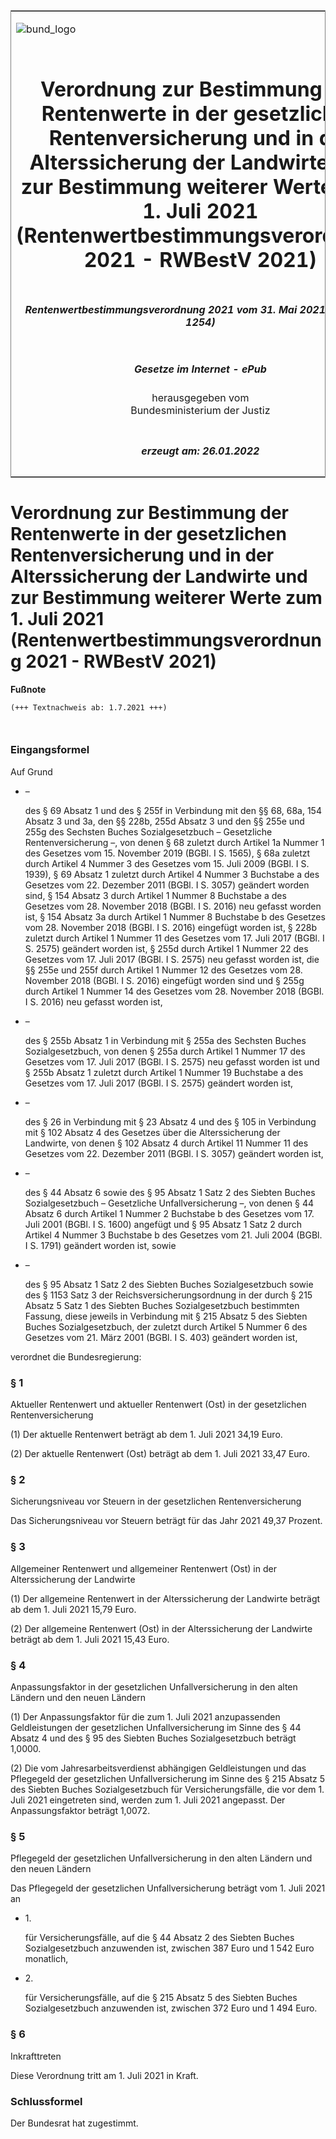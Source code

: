 <span id="DECKBLATT.html"></span>

<table border="0" frame="border" width="100%">

<tr valign="top">

<td align="left">

![bund\_logo](BfJ_2021_Web_de_de.gif)

</td>

<td align="right">

 

</td>

</tr>

<tr align="center" valign="middle">

<td colspan="2">

# Verordnung zur Bestimmung der Rentenwerte in der gesetzlichen Rentenversicherung und in der Alterssicherung der Landwirte und zur Bestimmung weiterer Werte zum 1. Juli 2021 (Rentenwertbestimmungsverordnung 2021 - RWBestV 2021)

</td>

</tr>

<tr align="center" valign="middle">

<td colspan="2">

##### Rentenwertbestimmungsverordnung 2021 vom 31. Mai 2021 (BGBl. I S. 1254)

</td>

</tr>

<tr align="center" valign="middle">

<td colspan="2">

  
  

##### Gesetze im Internet - ePub  
  
herausgegeben vom  
Bundesministerium der Justiz

</td>

</tr>

<tr align="center" valign="bottom">

<td colspan="2">

  
  

##### erzeugt am: 26.01.2022

</td>

</tr>

</table>

<span id="BJNR125400021.html"></span>

# Verordnung zur Bestimmung der Rentenwerte in der gesetzlichen Rentenversicherung und in der Alterssicherung der Landwirte und zur Bestimmung weiterer Werte zum 1. Juli 2021 (Rentenwertbestimmungsverordnung 2021 - RWBestV 2021)

<div>

  
**Fußnote**

<div class="jnhtml">

<div>

<div class="jurAbsatz">

  

``` 
(+++ Textnachweis ab: 1.7.2021 +++)

 
```

</div>

</div>

</div>

</div>

<span id="BJNR125400021BJNE000100000.html"></span>

### Eingangsformel  

<div>

<div class="jnhtml">

<div>

<div class="jurAbsatz">

Auf Grund

  - –
    
    <div>
    
    des § 69 Absatz 1 und des § 255f in Verbindung mit den §§ 68, 68a,
    154 Absatz 3 und 3a, den §§ 228b, 255d Absatz 3 und den §§ 255e und
    255g des Sechsten Buches Sozialgesetzbuch – Gesetzliche
    Rentenversicherung –, von denen § 68 zuletzt durch Artikel 1a Nummer
    1 des Gesetzes vom 15. November 2019 (BGBl. I S. 1565), § 68a
    zuletzt durch Artikel 4 Nummer 3 des Gesetzes vom 15. Juli 2009
    (BGBl. I S. 1939), § 69 Absatz 1 zuletzt durch Artikel 4 Nummer 3
    Buchstabe a des Gesetzes vom 22. Dezember 2011 (BGBl. I S. 3057)
    geändert worden sind, § 154 Absatz 3 durch Artikel 1 Nummer 8
    Buchstabe a des Gesetzes vom 28. November 2018 (BGBl. I S. 2016) neu
    gefasst worden ist, § 154 Absatz 3a durch Artikel 1 Nummer 8
    Buchstabe b des Gesetzes vom 28. November 2018 (BGBl. I S. 2016)
    eingefügt worden ist, § 228b zuletzt durch Artikel 1 Nummer 11 des
    Gesetzes vom 17. Juli 2017 (BGBl. I S. 2575) geändert worden ist, §
    255d durch Artikel 1 Nummer 22 des Gesetzes vom 17. Juli 2017 (BGBl.
    I S. 2575) neu gefasst worden ist, die §§ 255e und 255f durch
    Artikel 1 Nummer 12 des Gesetzes vom 28. November 2018 (BGBl. I S.
    2016) eingefügt worden sind und § 255g durch Artikel 1 Nummer 14 des
    Gesetzes vom 28. November 2018 (BGBl. I S. 2016) neu gefasst worden
    ist,
    
    </div>

  - –
    
    <div>
    
    des § 255b Absatz 1 in Verbindung mit § 255a des Sechsten Buches
    Sozialgesetzbuch, von denen § 255a durch Artikel 1 Nummer 17 des
    Gesetzes vom 17. Juli 2017 (BGBl. I S. 2575) neu gefasst worden ist
    und § 255b Absatz 1 zuletzt durch Artikel 1 Nummer 19 Buchstabe a
    des Gesetzes vom 17. Juli 2017 (BGBl. I S. 2575) geändert worden
    ist,
    
    </div>

  - –
    
    <div>
    
    des § 26 in Verbindung mit § 23 Absatz 4 und des § 105 in Verbindung
    mit § 102 Absatz 4 des Gesetzes über die Alterssicherung der
    Landwirte, von denen § 102 Absatz 4 durch Artikel 11 Nummer 11 des
    Gesetzes vom 22. Dezember 2011 (BGBl. I S. 3057) geändert worden
    ist,
    
    </div>

  - –
    
    <div>
    
    des § 44 Absatz 6 sowie des § 95 Absatz 1 Satz 2 des Siebten Buches
    Sozialgesetzbuch – Gesetzliche Unfallversicherung –, von denen § 44
    Absatz 6 durch Artikel 1 Nummer 2 Buchstabe b des Gesetzes vom 17.
    Juli 2001 (BGBl. I S. 1600) angefügt und § 95 Absatz 1 Satz 2 durch
    Artikel 4 Nummer 3 Buchstabe b des Gesetzes vom 21. Juli 2004 (BGBl.
    I S. 1791) geändert worden ist, sowie
    
    </div>

  - –
    
    <div>
    
    des § 95 Absatz 1 Satz 2 des Siebten Buches Sozialgesetzbuch sowie
    des § 1153 Satz 3 der Reichsversicherungsordnung in der durch § 215
    Absatz 5 Satz 1 des Siebten Buches Sozialgesetzbuch bestimmten
    Fassung, diese jeweils in Verbindung mit § 215 Absatz 5 des Siebten
    Buches Sozialgesetzbuch, der zuletzt durch Artikel 5 Nummer 6 des
    Gesetzes vom 21. März 2001 (BGBl. I S. 403) geändert worden ist,
    
    </div>

verordnet die Bundesregierung:

</div>

</div>

</div>

</div>

<span id="BJNR125400021BJNE000200000.html"></span>

### § 1  
Aktueller Rentenwert und aktueller Rentenwert (Ost) in der gesetzlichen Rentenversicherung

<div>

<div class="jnhtml">

<div>

<div class="jurAbsatz">

(1) Der aktuelle Rentenwert beträgt ab dem 1. Juli 2021 34,19 Euro.

</div>

<div class="jurAbsatz">

(2) Der aktuelle Rentenwert (Ost) beträgt ab dem 1. Juli 2021 33,47
Euro.

</div>

</div>

</div>

</div>

<span id="BJNR125400021BJNE000300000.html"></span>

### § 2  
Sicherungsniveau vor Steuern in der gesetzlichen Rentenversicherung

<div>

<div class="jnhtml">

<div>

<div class="jurAbsatz">

Das Sicherungsniveau vor Steuern beträgt für das Jahr 2021 49,37
Prozent.

</div>

</div>

</div>

</div>

<span id="BJNR125400021BJNE000400000.html"></span>

### § 3  
Allgemeiner Rentenwert und allgemeiner Rentenwert (Ost) in der Alterssicherung der Landwirte

<div>

<div class="jnhtml">

<div>

<div class="jurAbsatz">

(1) Der allgemeine Rentenwert in der Alterssicherung der Landwirte
beträgt ab dem 1. Juli 2021 15,79 Euro.

</div>

<div class="jurAbsatz">

(2) Der allgemeine Rentenwert (Ost) in der Alterssicherung der Landwirte
beträgt ab dem 1. Juli 2021 15,43 Euro.

</div>

</div>

</div>

</div>

<span id="BJNR125400021BJNE000500000.html"></span>

### § 4  
Anpassungsfaktor in der gesetzlichen Unfallversicherung in den alten Ländern und den neuen Ländern

<div>

<div class="jnhtml">

<div>

<div class="jurAbsatz">

(1) Der Anpassungsfaktor für die zum 1. Juli 2021 anzupassenden
Geldleistungen der gesetzlichen Unfallversicherung im Sinne des § 44
Absatz 4 und des § 95 des Siebten Buches Sozialgesetzbuch beträgt
1,0000.

</div>

<div class="jurAbsatz">

(2) Die vom Jahresarbeitsverdienst abhängigen Geldleistungen und das
Pflegegeld der gesetzlichen Unfallversicherung im Sinne des § 215 Absatz
5 des Siebten Buches Sozialgesetzbuch für Versicherungsfälle, die vor
dem 1. Juli 2021 eingetreten sind, werden zum 1. Juli 2021 angepasst.
Der Anpassungsfaktor beträgt 1,0072.

</div>

</div>

</div>

</div>

<span id="BJNR125400021BJNE000600000.html"></span>

### § 5  
Pflegegeld der gesetzlichen Unfallversicherung in den alten Ländern und den neuen Ländern

<div>

<div class="jnhtml">

<div>

<div class="jurAbsatz">

Das Pflegegeld der gesetzlichen Unfallversicherung beträgt vom 1. Juli
2021 an

  - 1\.
    
    <div>
    
    für Versicherungsfälle, auf die § 44 Absatz 2 des Siebten Buches
    Sozialgesetzbuch anzuwenden ist, zwischen 387 Euro und 1 542 Euro
    monatlich,
    
    </div>

  - 2\.
    
    <div>
    
    für Versicherungsfälle, auf die § 215 Absatz 5 des Siebten Buches
    Sozialgesetzbuch anzuwenden ist, zwischen 372 Euro und 1 494 Euro.
    
    </div>

</div>

</div>

</div>

</div>

<span id="BJNR125400021BJNE000700000.html"></span>

### § 6  
Inkrafttreten

<div>

<div class="jnhtml">

<div>

<div class="jurAbsatz">

Diese Verordnung tritt am 1. Juli 2021 in Kraft.

</div>

</div>

</div>

</div>

<span id="BJNR125400021BJNE000800000.html"></span>

### Schlussformel  

<div>

<div class="jnhtml">

<div>

<div class="jurAbsatz">

Der Bundesrat hat zugestimmt.

</div>

</div>

</div>

</div>
